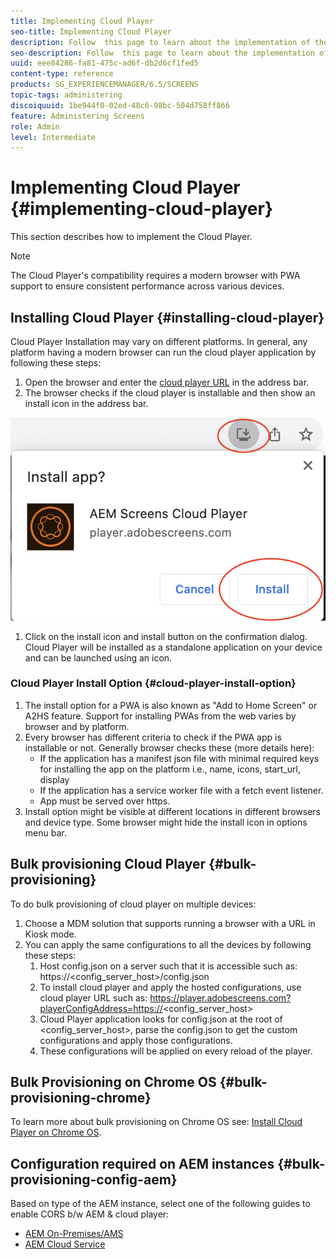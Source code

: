 ```yaml
---
title: Implementing Cloud Player
seo-title: Implementing Cloud Player
description: Follow  this page to learn about the implementation of the Cloud Player.
seo-description: Follow  this page to learn about the implementation of the Cloud Player.
uuid: eee84286-fa81-475c-ad6f-db2d6cf1fed5
content-type: reference
products: SG_EXPERIENCEMANAGER/6.5/SCREENS
topic-tags: administering
discoiquuid: 1be944f0-02ed-48c6-98bc-504d758ff866
feature: Administering Screens
role: Admin
level: Intermediate
---
```

# Implementing Cloud Player  {#implementing-cloud-player}

This section describes how to implement the Cloud Player.

>[!NOTE]
>
>The Cloud Player's compatibility requires a modern browser with PWA support to ensure consistent performance across various devices.

## Installing Cloud Player {#installing-cloud-player}

Cloud Player Installation may vary on different platforms. In general, any platform having a modern browser can run the cloud player application by following these steps:

1. Open the browser and enter the [cloud player URL](https://player.adobescreens.com) in the address bar.
1. The browser checks if the cloud player is installable and then show an install icon in the address bar.

![image](/help/user-guide/assets/cloud-player-install.png)

1. Click on the install icon and install button on the confirmation dialog. Cloud Player will be installed as a standalone application on your device and can be launched using an icon.

### Cloud Player Install Option {#cloud-player-install-option}

1. The install option for a PWA is also known as "Add to Home Screen" or A2HS feature.  Support for installing PWAs from the web varies by browser and by platform. 
1. Every browser has different criteria to check if the PWA app is installable or not. Generally browser checks these (more details here): 
    * If the application has a manifest json file with minimal required keys for installing the app on the platform i.e., name, icons, start_url, display
    * If the application has a service worker file with a fetch event listener.
    * App must be served over https.
1. Install option might be visible at different locations in different browsers and device type. Some browser might hide the install icon in options menu bar.

## Bulk provisioning Cloud Player {#bulk-provisioning}

To do bulk provisioning of cloud player on multiple devices:

1. Choose a MDM solution that supports running a browser with a URL in Kiosk mode.
1. You can apply the same configurations to all the devices by following these steps:
    1. Host config.json on a server such that it is accessible such as:  https://<config_server_host>/config.json
    1. To install cloud player and apply the hosted configurations, use cloud player URL such as: https://player.adobescreens.com?playerConfigAddress=https://<config_server_host>
    1. Cloud Player application looks for config.json at the root of <config_server_host>, parse the config.json to get the custom configurations and apply those configurations.
    1. These configurations will be applied on every reload of the player.

## Bulk Provisioning on Chrome OS {#bulk-provisioning-chrome}

To learn more about bulk provisioning on Chrome OS see: [Install Cloud Player on Chrome OS](https://main--screens-franklin-documentation--hlxscreens.hlx.page/updates/cloud-player/guides/chromeos-install-cloud-player).

## Configuration required on AEM instances {#bulk-provisioning-config-aem}

Based on type of the AEM instance, select one of the following guides to enable CORS b/w AEM  & cloud player: 
* [AEM On-Premises/AMS](https://main--screens-franklin-documentation--hlxscreens.hlx.live/updates/cloud-player/guides/cors-settings-aem-onpremandams)
* [AEM Cloud Service](https://main--screens-franklin-documentation--hlxscreens.hlx.live/updates/cloud-player/guides/cors-settings-aem-cs)
 